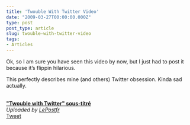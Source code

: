 ```yaml
---
title: 'Twouble With Twitter Video'
date: "2009-03-27T00:00:00.000Z"
type: post 
post_type: article
slug: twouble-with-twitter-video
tags: 
- Articles
---
```

Ok, so I am sure you have seen this video by now, but I just had to post it because it&#8217;s flippin hilarious.

This perfectly describes mine (and others) Twitter obsession. Kinda sad actually.

<div>
  <br /><b><a href="http://www.dailymotion.com/video/x8puil_twouble-with-twitter-soustitre_creation">"Twouble with Twitter" sous-titr&eacute;</a></b><br /><i>Uploaded by <a href="http://www.dailymotion.com/LePostfr">LePostfr</a></i>
</div>

<div style="">
  <a href="http://twitter.com/share" class="twitter-share-button" data-count="horizontal" data-text="Twouble With Twitter Video" data-url="http://brandontreb.com/twouble-with-twitter-video"  data-via="brandontreb" data-related="brandontreb:">Tweet</a>
</div>